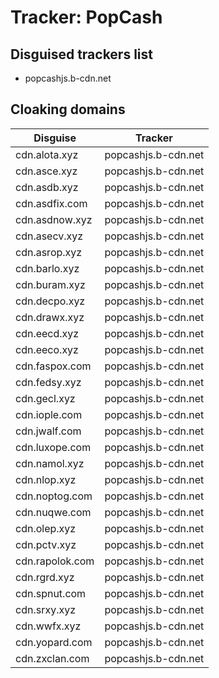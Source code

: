 # Tracker: PopCash

## Disguised trackers list

* popcashjs.b-cdn.net

## Cloaking domains

| Disguise | Tracker |
| ---- | ---- |
| cdn.alota.xyz | popcashjs.b-cdn.net |
| cdn.asce.xyz | popcashjs.b-cdn.net |
| cdn.asdb.xyz | popcashjs.b-cdn.net |
| cdn.asdfix.com | popcashjs.b-cdn.net |
| cdn.asdnow.xyz | popcashjs.b-cdn.net |
| cdn.asecv.xyz | popcashjs.b-cdn.net |
| cdn.asrop.xyz | popcashjs.b-cdn.net |
| cdn.barlo.xyz | popcashjs.b-cdn.net |
| cdn.buram.xyz | popcashjs.b-cdn.net |
| cdn.decpo.xyz | popcashjs.b-cdn.net |
| cdn.drawx.xyz | popcashjs.b-cdn.net |
| cdn.eecd.xyz | popcashjs.b-cdn.net |
| cdn.eeco.xyz | popcashjs.b-cdn.net |
| cdn.faspox.com | popcashjs.b-cdn.net |
| cdn.fedsy.xyz | popcashjs.b-cdn.net |
| cdn.gecl.xyz | popcashjs.b-cdn.net |
| cdn.iople.com | popcashjs.b-cdn.net |
| cdn.jwalf.com | popcashjs.b-cdn.net |
| cdn.luxope.com | popcashjs.b-cdn.net |
| cdn.namol.xyz | popcashjs.b-cdn.net |
| cdn.nlop.xyz | popcashjs.b-cdn.net |
| cdn.noptog.com | popcashjs.b-cdn.net |
| cdn.nuqwe.com | popcashjs.b-cdn.net |
| cdn.olep.xyz | popcashjs.b-cdn.net |
| cdn.pctv.xyz | popcashjs.b-cdn.net |
| cdn.rapolok.com | popcashjs.b-cdn.net |
| cdn.rgrd.xyz | popcashjs.b-cdn.net |
| cdn.spnut.com | popcashjs.b-cdn.net |
| cdn.srxy.xyz | popcashjs.b-cdn.net |
| cdn.wwfx.xyz | popcashjs.b-cdn.net |
| cdn.yopard.com | popcashjs.b-cdn.net |
| cdn.zxclan.com | popcashjs.b-cdn.net |